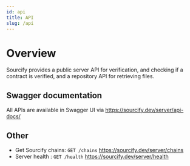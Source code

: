 ```yaml
---
id: api
title: API
slug: /api
---
```


# Overview

Sourcify provides a public server API for verification, and checking if a contract is verified, and a repository API for retrieving files.

## Swagger documentation

All APIs are available in Swagger UI via https://sourcify.dev/server/api-docs/

## Other

- Get Sourcify chains: `GET /chains` https://sourcify.dev/server/chains
- Server health : `GET /health` https://sourcify.dev/server/health
